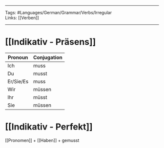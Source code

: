 ___
Tags: #Languages/German/Grammar/Verbs/Irregular  
Links: [[Verben]]
___
# [[Indikativ - Präsens]]
Pronoun|Conjugation
------------ | ------------
Ich | muss
Du | musst
Er/Sie/Es | muss
Wir | müssen
Ihr | müsst
Sie | müssen


# [[Indikativ - Perfekt]]
[[Pronomen]] + [[Haben]] + gemusst